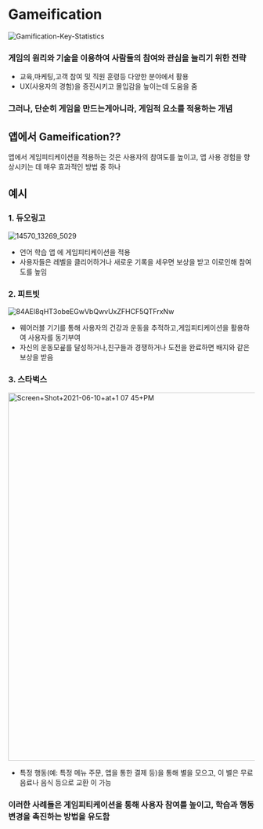 # Gameification
![Gamification-Key-Statistics](https://github.com/Ohleesang/TIL/assets/148442711/ebde1bba-912f-4803-bf9e-4be6287d7dab)

### 게임의 원리와 기술을 이용하여 사람들의 참여와 관심을 늘리기 위한 전략

- 교육,마케팅,고객 참여 및 직원 훈령등 다양한 분야에서 활용
- UX(사용자의 경험)을 증진시키고 몰입감을 높이는데 도움을 줌

### 그러나, 단순히 게임을 만드는게아니라, 게임적 요소를 적용하는 개념


## 앱에서 Gameification??
앱에서 게임피티케이션을 적용하는 것은 사용자의 참여도를 높이고, 앱 사용 경험을 향상시키는 데 매우 효과적인 방법 중 하나

## 예시

### 1. 듀오링고
![14570_13269_5029](https://github.com/Ohleesang/TIL/assets/148442711/13291c51-8ec6-4dcf-8204-5829c49b4c87)
  - 언어 학습 앱 에 게임피티케이션을 적용
  - 사용자들은 레벨을 클리어하거나 새로운 기록을 세우면 보상을 받고 이로인해 참여도를 높임
    

### 2. 피트빗
![84AEl8qHT3obeEGwVbQwvUxZFHCF5QTFrxNw](https://github.com/Ohleesang/TIL/assets/148442711/b553678e-491e-4c06-98c2-ce9926be081a)

 - 웨어러블 기기를 통해 사용자의 건강과 운동을 추적하고,게임피티케이션을 활용하여 사용자를 동기부여
 - 자신의 운동모굪를 달성하거나,친구들과 경쟁하거나 도전을 완료하면 배지와 같은 보상을 받음

### 3. 스타벅스
<img width="750" alt="Screen+Shot+2021-06-10+at+1 07 45+PM" src="https://github.com/Ohleesang/TIL/assets/148442711/d50c8adf-1543-4a61-bfcc-b04e14dc9798">

- 특정 행동(예: 특정 메뉴 주문, 앱을 통한 결제 등)을 통해 별을 모으고, 이 별은 무료 음료나 음식 등으로 교환 이 가능

### 이러한 사례들은 게임피티케이션을 통해 사용자 참여를 높이고, 학습과 행동 변경을 촉진하는 방법을 유도함